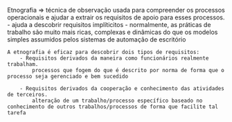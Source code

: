 Etnografia => técnica de observação usada para compreender os processos operacionais e ajudar a extrair os requisitos de apoio para esses processos.
    - ajuda a descobrir requisitos implíticitos
    - normalmente, as práticas de trabalho são muito mais ricas, complexas e dinâmicas do que os modelos simples assumidos pelos sistemas de automação de escritório

    A etnografia é eficaz para descobrir dois tipos de requisitos:
        - Requisitos derivados da maneira como funcionários realmente trabalham.
            processos que fogem do que é descrito por norma de forma que o processo seja gerenciado e bem sucedido

        - Requisitos derivados da cooperação e conhecimento das atividades de terceiros.
            alteração de um trabalho/processo específico baseado no conhecimento de outros trabalhos/processos de forma que facilite tal tarefa



    


